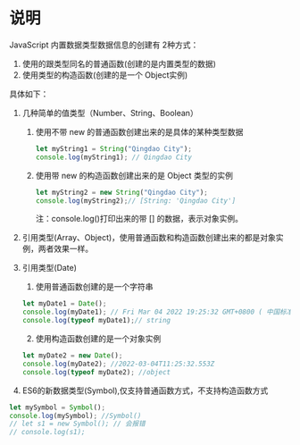 # 说明
JavaScript 内置数据类型数据信息的创建有 2种方式：
1. 使用的跟类型同名的普通函数(创建的是内置类型的数据)
2. 使用类型的构造函数(创建的是一个 Object实例)

具体如下：
1. 几种简单的值类型（Number、String、Boolean）
   1. 使用不带 new 的普通函数创建出来的是具体的某种类型数据
       ```javascript
       let myString1 = String("Qingdao City");
       console.log(myString1); // Qingdao City
       ```
   2. 使用带 new 的构造函数创建出来的是 Object 类型的实例
      ```javascript
      let myString2 = new String("Qingdao City");
      console.log(myString2);// [String: 'Qingdao City']
      `````
      注：console.log()打印出来的带 [] 的数据，表示对象实例。
2. 引用类型(Array、Object)，使用普通函数和构造函数创建出来的都是对象实例，两者效果一样。
3. 引用类型(Date)
   1. 使用普通函数创建的是一个字符串
   ```javascript
   let myDate1 = Date();
   console.log(myDate1); // Fri Mar 04 2022 19:25:32 GMT+0800 ( 中国标准时间)
   console.log(typeof myDate1);// string
   ```
   2. 使用构造函数创建的是一个对象实例
   ```javascript
   let myDate2 = new Date();
   console.log(myDate2); //2022-03-04T11:25:32.553Z
   console.log(typeof myDate2); //object
   `````````
   
4. ES6的新数据类型(Symbol),仅支持普通函数方式，不支持构造函数方式
```javascript
let mySymbol = Symbol();
console.log(mySymbol); //Symbol()
// let s1 = new Symbol(); // 会报错
// console.log(s1);
`````````
